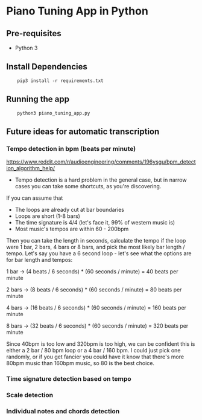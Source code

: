 # Piano Tuning App in Python

## Pre-requisites
- Python 3

## Install Dependencies
```shell
    pip3 install -r requirements.txt
```

## Running the app
```shell
    python3 piano_tuning_app.py
```

## Future ideas for automatic transcription
### Tempo detection in bpm (beats per minute)
https://www.reddit.com/r/audioengineering/comments/196ysgu/bpm_detection_algorithm_help/
- Tempo detection is a hard problem in the general case, but in narrow cases you can take some shortcuts, as you're 
discovering.

If you can assume that
- The loops are already cut at bar boundaries
- Loops are short (1-8 bars)
- The time signature is 4/4 (let's face it, 99% of western music is)
- Most music's tempos are within 60 - 200bpm

Then you can take the length in seconds, calculate the tempo if the loop were 1 bar, 2 bars, 4 bars or 8 bars, and pick 
the most likely bar length / tempo. Let's say you have a 6 second loop - let's see what the options are for bar length 
and tempos:

1 bar -> (4 beats / 6 seconds) * (60 seconds / minute) = 40 beats per minute

2 bars -> (8 beats / 6 seconds) * (60 seconds / minute) = 80 beats per minute

4 bars -> (16 beats / 6 seconds) * (60 seconds / minute) = 160 beats per minute

8 bars -> (32 beats / 6 seconds) * (60 seconds / minute) = 320 beats per minute

Since 40bpm is too low and 320bpm is too high, we can be confident this is either a 2 bar / 80 bpm loop or a 
4 bar / 160 bpm. I could just pick one randomly, or if you get fancier you could have it know that there's more 80bpm 
music than 160bpm music, so 80 is the best choice.


### Time signature detection based on tempo

### Scale detection

### Individual notes and chords detection
